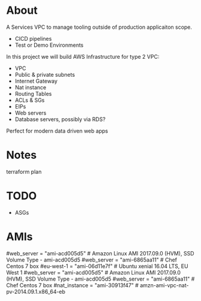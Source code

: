 About
========
A Services VPC to manage tooling outside of production applicaiton scope.
- CICD pipelines
- Test or Demo Environments

In this project we will build AWS Infrastructure for type 2 VPC:
- VPC
- Public & private subnets
- Internet Gateway
- Nat instance
- Routing Tables
- ACLs & SGs
- EIPs
- Web servers
- Database servers, possibly via RDS?

Perfect for modern data driven web apps

Notes
======
terraform plan

TODO
====
- ASGs

AMIs
====
#web_server = "ami-acd005d5" # Amazon Linux AMI 2017.09.0 (HVM), SSD Volume Type - ami-acd005d5
#web_server = "ami-6865aa11" # Chef Centos 7 box
#eu-west-1 = "ami-06d11e7f" # Ubuntu xenial 16.04 LTS, EU West 1
#web_server = "ami-acd005d5" # Amazon Linux AMI 2017.09.0 (HVM), SSD Volume Type - ami-acd005d5
#web_server = "ami-6865aa11" # Chef Centos 7 box
#nat_instance = "ami-30913f47" # amzn-ami-vpc-nat-pv-2014.09.1.x86_64-eb